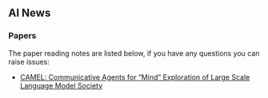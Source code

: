 ## AI News

### Papers

The paper reading notes are listed below, if you have any questions you can raise issues:

- [CAMEL: Communicative Agents for “Mind” Exploration of Large Scale Language Model Society](./Papers/CAMEL.md)